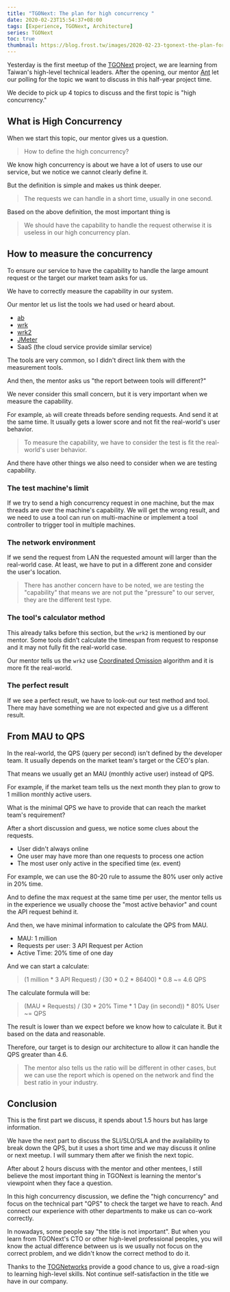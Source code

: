 ```yaml
---
title: "TGONext: The plan for high concurrency "
date: 2020-02-23T15:54:37+08:00
tags: [Experience, TGONext, Architecture]
series: TGONext
toc: true
thumbnail: https://blog.frost.tw/images/2020-02-23-tgonext-the-plan-for-high-concurrency/thumbnail.jpg
---
```


Yesterday is the first meetup of the [TGONext](https://next.tgonetworks.org/) project, we are learning from Taiwan's high-level technical leaders. After the opening, our mentor [Ant](https://blog.gcos.me/) let our polling for the topic we want to discuss in this half-year project time.

We decide to pick up 4 topics to discuss and the first topic is "high concurrency."

<!--more-->

## What is High Concurrency

When we start this topic, our mentor gives us a question.

> How to define the high concurrency?

We know high concurrency is about we have a lot of users to use our service, but we notice we cannot clearly define it.

But the definition is simple and makes us think deeper.

> The requests we can handle in a short time, usually in one second.

Based on the above definition, the most important thing is

> We should have the capability to handle the request otherwise it is useless in our high concurrency plan.

## How to measure the concurrency

To ensure our service to have the capability to handle the large amount request or the target our market team asks for us.

We have to correctly measure the capability in our system.

Our mentor let us list the tools we had used or heard about.

* [ab](https://httpd.apache.org/docs/2.4/programs/ab.html)
* [wrk](https://github.com/wg/wrk)
* [wrk2](https://github.com/giltene/wrk2)
* [JMeter](https://jmeter.apache.org/)
* SaaS (the cloud service provide similar service)

The tools are very common, so I didn't direct link them with the measurement tools.

And then, the mentor asks us "the report between tools will different?"

We never consider this small concern, but it is very important when we measure the capability.

For example, `ab` will create threads before sending requests. And send it at the same time. It usually gets a lower score and not fit the real-world's user behavior.

> To measure the capability, we have to consider the test is fit the real-world's user behavior.

And there have other things we also need to consider when we are testing capability.

### The test machine's limit

If we try to send a high concurrency request in one machine, but the max threads are over the machine's capability. We will get the wrong result, and we need to use a tool can run on multi-machine or implement a tool controller to trigger tool in multiple machines.

### The network environment

If we send the request from LAN the requested amount will larger than the real-world case. At least, we have to put in a different zone and consider the user's location.

> There has another concern have to be noted, we are testing the "capability" that means we are not put the "pressure" to our server, they are the different test type.

### The tool's calculator method

This already talks before this section, but the `wrk2` is mentioned by our mentor. Some tools didn't calculate the timespan from request to response and it may not fully fit the real-world case.

Our mentor tells us the `wrk2` use [Coordinated Omission](https://medium.com/@siddontang/the-coordinated-omission-problem-in-the-benchmark-tools-5d9abef79279) algorithm and it is more fit the real-world.

### The perfect result

If we see a perfect result, we have to look-out our test method and tool. There may have something we are not expected and give us a different result.

## From MAU to QPS

In the real-world, the QPS (query per second) isn't defined by the developer team. It usually depends on the market team's target or the CEO's plan.

That means we usually get an MAU (monthly active user) instead of QPS.

For example, if the market team tells us the next month they plan to grow to 1 million monthly active users.

What is the minimal QPS we have to provide that can reach the market team's requirement?

After a short discussion and guess, we notice some clues about the requests.

* User didn't always online
* One user may have more than one requests to process one action
* The most user only active in the specified time (ex. event)

For example, we can use the 80-20 rule to assume the 80% user only active in 20% time.

And to define the max request at the same time per user, the mentor tells us in the experience we usually choose the "most active behavior" and count the API request behind it.

And then, we have minimal information to calculate the QPS from MAU.

* MAU: 1 million
* Requests per user: 3 API Request per Action
* Active Time: 20% time of one day

And we can start a calculate:

> (1 million * 3 API Request) / (30 * 0.2 * 86400) * 0.8 ~= 4.6 QPS

The calculate formula will be:
> (MAU * Requests) / (30 * 20% Time * 1 Day (in second)) * 80% User ~= QPS

The result is lower than we expect before we know how to calculate it. But it based on the data and reasonable.

Therefore, our target is to design our architecture to allow it can handle the QPS greater than 4.6.

> The mentor also tells us the ratio will be different in other cases, but we can use the report which is opened on the network and find the best ratio in your industry.

## Conclusion

This is the first part we discuss, it spends about 1.5 hours but has large information.

We have the next part to discuss the SLI/SLO/SLA and the availability to break down the QPS, but it uses a short time and we may discuss it online or next meetup. I will summary them after we finish the next topic.

After about 2 hours discuss with the mentor and other mentees, I still believe the most important thing in TGONext is learning the mentor's viewpoint when they face a question.

In this high concurrency discussion, we define the "high concurrency" and focus on the technical part "QPS" to check the target we have to reach. And connect our experience with other departments to make us can co-work correctly.

In nowadays, some people say "the title is not important". But when you learn from TGONext's CTO or other high-level professional peoples, you will know the actual difference between us is we usually not focus on the correct problem, and we didn't know the correct method to do it.

Thanks to the [TOGNetworks](https://tgonetworks.org/) provide a good chance to us, give a road-sign to learning high-level skills. Not continue self-satisfaction in the title we have in our company.
